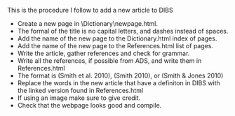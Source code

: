 This is the procedure I follow to add a new article to DIBS

- Create a new page in \Dictionary\newpage.html.
- The formal of the title is no capital letters, and dashes instead of spaces.
- Add the name of the new page to the Dictionary.html index of pages.
- Add the name of the new page to the References.html list of pages.
- Write the article, gather references and check for grammar.
- Write all the references, if possible from ADS, and write them in References.html
- The format is (Smith et al. 2010), (Smith 2010), or (Smith & Jones 2010)
- Replace the words in the new article that have a definiton in DIBS with the linked version found in References.html
- If using an image make sure to give credit.
- Check that the webpage looks good and compile.
